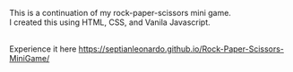 This is a continuation of my rock-paper-scissors mini game.<br />
I created this using HTML, CSS, and Vanila Javascript.<br /><br />

Experience it here https://septianleonardo.github.io/Rock-Paper-Scissors-MiniGame/
